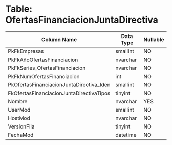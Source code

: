 # Table: OfertasFinanciacionJuntaDirectiva

| Column Name | Data Type | Nullable |
|-------------|-----------|----------|
| PkFkEmpresas | smallint | NO |
| PkFkAñoOfertasFinanciacion | nvarchar | NO |
| PkFkSeries_OfertasFinanciacion | nvarchar | NO |
| PkFkNumOfertasFinanciacion | int | NO |
| PkOfertasFinanciacionJuntaDirectiva_Iden | smallint | NO |
| FkOfertasFinanciacionJuntaDirectivaTipos | tinyint | NO |
| Nombre | nvarchar | YES |
| UserMod | smallint | NO |
| HostMod | nvarchar | NO |
| VersionFila | tinyint | NO |
| FechaMod | datetime | NO |
